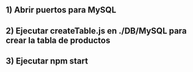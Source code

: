 ## 1) Abrir puertos para MySQL

## 2) Ejecutar createTable.js en ./DB/MySQL para crear la tabla de productos

## 3) Ejecutar npm start

